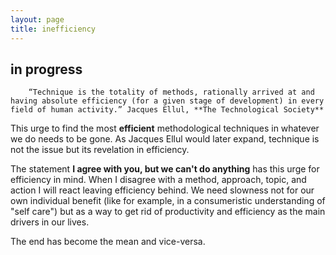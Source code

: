 ```yaml
---
layout: page
title: inefficiency
---
```


## in progress

        “Technique is the totality of methods, rationally arrived at and having absolute efficiency (for a given stage of development) in every field of human activity.” Jacques Ellul, **The Technological Society**

This urge to find the most **efficient** methodological techniques in whatever we do needs to be gone. As Jacques Ellul would later expand, technique is not the issue but its revelation in efficiency. 

The statement **I agree with you, but we can't do anything** has this urge for efficiency in mind. When I disagree with a method, approach, topic, and action I will react leaving efficiency behind. We need slowness not for our own individual benefit (like for example, in a consumeristic understanding of "self care") but as a way to get rid of productivity and efficiency as the main drivers in our lives. 

The end has become the mean and vice-versa.  